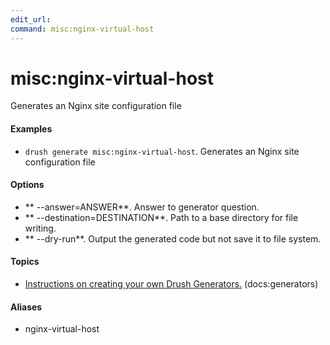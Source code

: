```yaml
---
edit_url: 
command: misc:nginx-virtual-host
---
```

# misc:nginx-virtual-host

Generates an Nginx site configuration file

#### Examples

- <code>drush generate misc:nginx-virtual-host</code>. Generates an Nginx site configuration file

#### Options

- ** --answer=ANSWER**. Answer to generator question.
- ** --destination=DESTINATION**. Path to a base directory for file writing.
- ** --dry-run**. Output the generated code but not save it to file system.

#### Topics

- [Instructions on creating your own Drush Generators.](../../vendor/drush/drush/docs/generators.md) (docs:generators)

#### Aliases

- nginx-virtual-host

